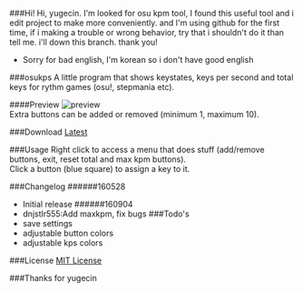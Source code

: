 
###Hi!
Hi, yugecin. I'm looked for osu kpm tool, I found this useful tool and i edit project to make more conveniently.
and I'm using github for the first time, if i making a trouble or wrong behavior, try that i shouldn't do it than tell me. i'll down this branch. thank you!

+ Sorry for bad english, I'm korean so i don't have good english

###osukps
A little program that shows keystates, keys per second and total keys for rythm games (osu!, stepmania etc).

####Preview
![preview](/preview.gif?raw=true)  
Extra buttons can be added or removed (minimum 1, maximum 10).

###Download
[Latest](/osukps/bin/osukps.exe?raw=true)

###Usage
Right click to access a menu that does stuff (add/remove buttons, exit, reset total and max kpm buttons).  
Click a button (blue square) to assign a key to it.

###Changelog
######160528
* Initial release
######160904
* dnjstlr555:Add maxkpm, fix bugs
###Todo's
* save settings
* adjustable button colors
* adjustable kps colors

###License
[MIT License](/LICENSE)

###Thanks for yugecin
